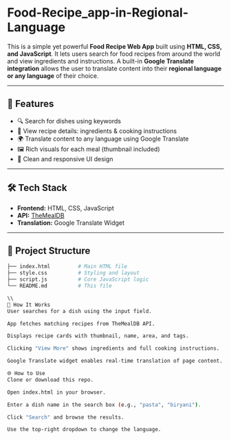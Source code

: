 # Food-Recipe_app-in-Regional-Language

This is a simple yet powerful **Food Recipe Web App** built using **HTML, CSS, and JavaScript**. It lets users search for food recipes from around the world and view ingredients and instructions. A built-in **Google Translate integration** allows the user to translate content into their **regional language or any language** of their choice.

---

## 🌟 Features

- 🔍 Search for dishes using keywords
- 📃 View recipe details: ingredients & cooking instructions
- 🌍 Translate content to any language using Google Translate
- 🖼️ Rich visuals for each meal (thumbnail included)
- 🎨 Clean and responsive UI design

---

## 🛠️ Tech Stack

- **Frontend:** HTML, CSS, JavaScript
- **API:** [TheMealDB](https://www.themealdb.com/api.php)
- **Translation:** Google Translate Widget

---

## 📁 Project Structure

```bash
├── index.html         # Main HTML file
├── style.css          # Styling and layout
├── script.js          # Core JavaScript logic
└── README.md          # This file

\\
🔧 How It Works
User searches for a dish using the input field.

App fetches matching recipes from TheMealDB API.

Displays recipe cards with thumbnail, name, area, and tags.

Clicking "View More" shows ingredients and full cooking instructions.

Google Translate widget enables real-time translation of page content.

🌐 How to Use
Clone or download this repo.

Open index.html in your browser.

Enter a dish name in the search box (e.g., "pasta", "biryani").

Click "Search" and browse the results.

Use the top-right dropdown to change the language.
